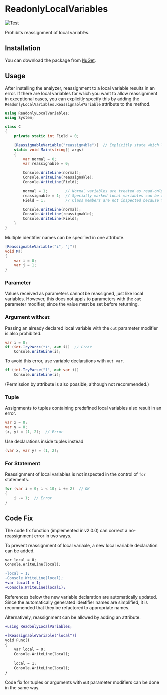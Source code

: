 
# ReadonlyLocalVariables

[![Test](https://github.com/IkuzakIkuzok/ReadonlyLocalVariables/actions/workflows/dotnet.yml/badge.svg)](https://github.com/IkuzakIkuzok/ReadonlyLocalVariables/actions/workflows/dotnet.yml)

Prohibits reassignment of local variables.

## Installation

You can download the package from [NuGet](https://www.nuget.org/packages/ReadonlyLocalVariables/).

## Usage

After installing the analyzer, reassignment to a local variable results in an error.
If there are local variables for which you want to allow reassignment in exceptional cases,
you can explicitly specify this by adding the `ReadonlyLocalVariables.ReassignableVariable` attribute to the method.

```C#
using ReadonlyLocalVariables;
using System;

class C
{
    private static int Field = 0;

    [ReassignableVariable("reassignable")]  // Explicitly state which local variables are allowed to be reassigned.
    static void Main(string[] args)
    {
        var normal = 0;
        var reassignable = 0;

        Console.WriteLine(normal);
        Console.WriteLine(reassignable);
        Console.WriteLine(Field);

        normal = 1;        // Normal variables are treated as read-only.
        reassignable = 1;  // Specially marked local variables can be reassigned.
        Field = 1;         // Class members are not inspected because they have the `readonly` keyword.

        Console.WriteLine(normal);
        Console.WriteLine(reassignable);
        Console.WriteLine(Field);
    }
}
```

Multiple identifier names can be specified in one attribute.

```C#
[ReassignableVariable("i", "j")]
void M()
{
    var i = 0;
    var j = 1;
}
```

### Parameter

Values received as parameters cannot be reassigned, just like local variables.
However, this does not apply to parameters with the `out` parameter modifier, since the value must be set before returning.

### Argument with`out`

Passing an already declared local variable with the `out` parameter modifier is also prohibited.

```C#
var i = 0;
if (int.TryParse("1", out i))  // Error
    Console.WriteLine(i);
```

To avoid this error, use variable declarations with `out var`.

```C#
if (int.TryParse("1", out var i))
    Console.WriteLine(i);
```

(Permission by attribute is also possible, although not recommended.)

### Tuple

Assignments to tuples containing predefined local variables also result in an error.

```C#
var x = 0;
var y = 0;
(x, y) = (1, 2);  // Error
```

Use declarations inside tuples instead.

```C#
(var x, var y) = (1, 2);
```

### For Statement

Reassignment of local variables is not inspected in the control of `for` statements.

```C#
for (var i = 0; i < 10; i += 2)  // OK
{
    i -= 1;  // Error
}
```

## Code Fix

The code fix function (implemented in v2.0.0) can correct a no-reassignment error in two ways.

To prevent reassignment of local variable, a new local variable declaration can be added.

```diff
var local = 0;
Console.WriteLine(local);

-local = 1;
-Console.WriteLine(local);
+var local1 = 1;
+Console.WriteLine(local1);
```

References below the new variable declaration are automatically updated.
Since the automatically generated identifier names are simplified,
it is recommended that they be refactored to appropriate names.

Alternatively, reassignment can be allowed by adding an attribute.

```diff
+using ReadonlyLocalVariables;

+[ReassignableVariable("local")]
void Func()
{
    var local = 0;
    Console.WriteLine(local);
    
    local = 1;
    Console.WriteLine(local);
}
```

Code fix for tuples or arguments with out parameter modifiers can be done in the same way.
